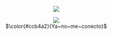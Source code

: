 <div align="center">

![](https://komarev.com/ghpvc/?username=fyosig&color=883753&label=“<3”
)
  </div>
<p align="center"><img src="https://github.com/user-attachments/assets/ef674817-7566-4b3c-98fe-55666a642f79">
<br> 
$\color{#ccb4a2}{Ya~no~me~conecto}$

